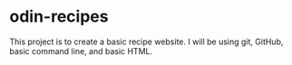 # odin-recipes
This project is to create a basic recipe website.
I will be using git, GitHub, basic command line, and basic HTML.